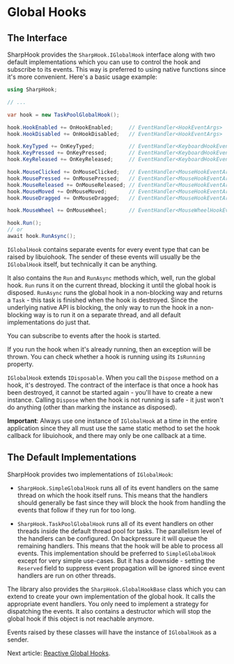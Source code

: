 # Global Hooks

## The Interface

SharpHook provides the `SharpHook.IGlobalHook` interface along with two default implementations which you can use
to control the hook and subscribe to its events. This way is preferred to using native functions since it's more
convenient. Here's a basic usage example:

```C#
using SharpHook;

// ...

var hook = new TaskPoolGlobalHook();

hook.HookEnabled += OnHookEnabled;     // EventHandler<HookEventArgs>
hook.HookDisabled += OnHookDisabled;   // EventHandler<HookEventArgs>

hook.KeyTyped += OnKeyTyped;           // EventHandler<KeyboardHookEventArgs>
hook.KeyPressed += OnKeyPressed;       // EventHandler<KeyboardHookEventArgs>
hook.KeyReleased += OnKeyReleased;     // EventHandler<KeyboardHookEventArgs>

hook.MouseClicked += OnMouseClicked;   // EventHandler<MouseHookEventArgs>
hook.MousePressed += OnMousePressed;   // EventHandler<MouseHookEventArgs>
hook.MouseReleased += OnMouseReleased; // EventHandler<MouseHookEventArgs>
hook.MouseMoved += OnMouseMoved;       // EventHandler<MouseHookEventArgs>
hook.MouseDragged += OnMouseDragged;   // EventHandler<MouseHookEventArgs>

hook.MouseWheel += OnMouseWheel;       // EventHandler<MouseWheelHookEventArgs>

hook.Run();
// or
await hook.RunAsync();
```

`IGlobalHook` contains separate events for every event type that can be raised by libuiohook. The sender of these
events will usually be the `IGlobalHook` itself, but technically it can be anything.

It also contains the `Run` and `RunAsync` methods which, well, run the global hook. `Run` runs it on the current thread,
blocking it until the global hook is disposed. `RunAsync` runs the global hook in a non-blocking way and returns a
`Task` - this task is finished when the hook is destroyed. Since the underlying native API is blocking, the only way to
run the hook in a non-blocking way is to run it on a separate thread, and all default implementations do just that.

You can subscribe to events after the hook is started.

If you run the hook when it's already running, then an exception will be thrown. You can check whether a hook is running
using its `IsRunning` property.

`IGlobalHook` extends `IDisposable`. When you call the `Dispose` method on a hook, it's destroyed. The contract of
the interface is that once a hook has been destroyed, it cannot be started again - you'll have to create a new instance.
Calling `Dispose` when the hook is not running is safe - it just won't do anything (other than marking the instance as
disposed).

**Important**: Always use one instance of `IGlobalHook` at a time in the entire application since they all must use
the same static method to set the hook callback for libuiohook, and there may only be one callback at a time.

## The Default Implementations

SharpHook provides two implementations of `IGlobalHook`:

- `SharpHook.SimpleGlobalHook` runs all of its event handlers on the same thread on which the hook itself runs. This
means that the handlers should generally be fast since they will block the hook from handling the events that follow if
they run for too long.

- `SharpHook.TaskPoolGlobalHook` runs all of its event handlers on other threads inside the default thread pool for
tasks. The parallelism level of the handlers can be configured. On backpressure it will queue the remaining handlers.
This means that the hook will be able to process all events. This implementation should be preferred to
`SimpleGlobalHook` except for very simple use-cases. But it has a downside - setting the `Reserved` field to suppress
event propagation will be ignored since event handlers are run on other threads.

The library also provides the `SharpHook.GlobalHookBase` class which you can extend to create your own implementation
of the global hook. It calls the appropriate event handlers. You only need to implement a strategy for dispatching the
events. It also contains a destructor which will stop the global hook if this object is not reachable anymore.

Events raised by these classes will have the instance of `IGlobalHook` as a sender.

Next article: [Reactive Global Hooks](reactive.md).
